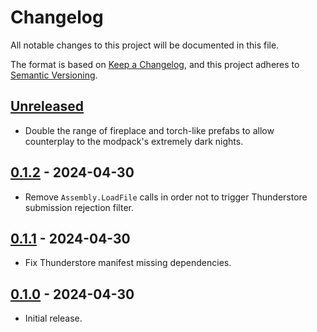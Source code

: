 # Changelog

All notable changes to this project will be documented in this file.

The format is based on [Keep a Changelog](https://keepachangelog.com/en/1.1.0/),
and this project adheres to [Semantic Versioning](https://semver.org/spec/v2.0.0.html).

## [Unreleased]

- Double the range of fireplace and torch-like prefabs to allow counterplay to the modpack's extremely dark nights.

## [0.1.2] - 2024-04-30

- Remove `Assembly.LoadFile` calls in order not to trigger Thunderstore submission rejection filter.

## [0.1.1] - 2024-04-30

- Fix Thunderstore manifest missing dependencies.

## [0.1.0] - 2024-04-30

- Initial release.

[unreleased]: https://github.com/nbusseneau/LotusEcarlateChanges/compare/0.1.2...HEAD
[0.1.2]: https://github.com/nbusseneau/LotusEcarlateChanges/compare/0.1.1...0.1.2
[0.1.1]: https://github.com/nbusseneau/LotusEcarlateChanges/compare/0.1.0...0.1.1
[0.1.0]: https://github.com/nbusseneau/LotusEcarlateChanges/compare/109c5406d49203ca632622244d1aed63f19b95e8...0.1.0
